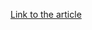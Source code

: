 [Link to the article](https://cybersecuritynews.com/new-formjacking-malware-attacking-e-commerce-pages/)
